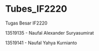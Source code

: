 # Tubes_IF2220

Tugas Besar IF2220

13519135 - Naufal Alexander Suryasumirat

13519141 - Naufal Yahya Kurnianto
